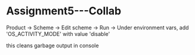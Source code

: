 # Assignment5---Collab

Product -> Scheme -> Edit scheme -> Run -> Under environment vars, add 'OS_ACTIVITY_MODE' with value 'disable'

this cleans garbage output in console
